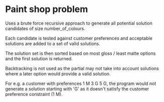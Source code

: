 # Paint shop problem

Uses a brute force recursive approach to generate all potential solution candidates of size number_of_colours. 

Each candidate is tested against customer preferences and acceptable solutions are added to a set of valid solutions.

The solution set is then sorted based on most gloss / least matte options and the first solution is returned.

Backtracking is not used as the partial may not take into account solutions where a later option would provide a valid solution. 

For e.g. a customer with preferences 1 M 3 G 5 G, the program would not generate a solution starting with 'G' as it doesn't satisfy the customer preference constraint (1 M).
